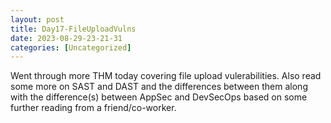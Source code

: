 ```yaml
---
layout: post
title: Day17-FileUploadVulns 
date: 2023-08-29-23-21-31
categories: [Uncategorized]
---
```


Went through more THM today covering file upload vulerabilities.  Also read some more on SAST and DAST and the differences between them along with the difference(s) between AppSec and DevSecOps based on some further reading from a friend/co-worker.